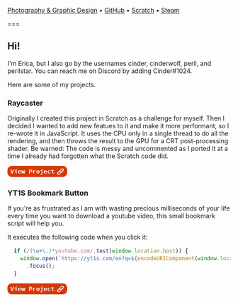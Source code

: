 [Photography & Graphic Design](https://digiulioem.myportfolio.com) • [GitHub](https://github.com/perilstar) • [Scratch](https://scratch.mit.edu/users/perilstar/) • [Steam](https://steamcommunity.com/id/perilstar/)

===

## Hi!

I'm Erica, but I also go by the usernames cinder, cinderwolf, peril, and perilstar. You can reach me on Discord by adding Cinder#1024.

Here are some of my projects.

### Raycaster

Originally I created this project in Scratch as a challenge for myself. Then I decided I wanted to add new featues to it and make it more performant, so I re-wrote it in JavaScript. It uses the CPU only in a single thread to do all the rendering, and then throws the result to the GPU for a CRT post-processing shader. Be warned: The code is messy and uncommented as I ported it at a time I already had forgotten what the Scratch code did.

[![Raycaster](/assets/images/view.png)](https://cinderwolf.net/projects/raycaster)

### YT1S Bookmark Button

If you're as frustrated as I am with wasting precious milliseconds of your life every time you want to download a youtube video, this small bookmark script will help you.

It executes the following code when you click it:
```javascript
  if (/(\w+\.)*youtube.com/.test(window.location.host)) {
    window.open(`https://yt1s.com/en?q=${encodeURIComponent(window.location)}`, '_blank')
      .focus();
  }
```

[![YT1S Bookmark Button](/assets/images/view.png)](https://cinderwolf.net/projects/yt1s-bookmark-button)